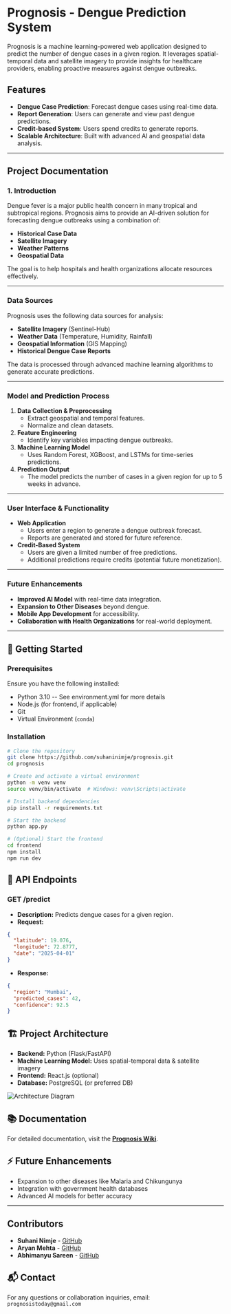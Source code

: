 # Prognosis - Dengue Prediction System

Prognosis is a machine learning-powered web application designed to predict the number of dengue cases in a given region. It leverages spatial-temporal data and satellite imagery to provide insights for healthcare providers, enabling proactive measures against dengue outbreaks.

## **Features**
- **Dengue Case Prediction**: Forecast dengue cases using real-time data.
- **Report Generation**: Users can generate and view past dengue predictions.
- **Credit-based System**: Users spend credits to generate reports.
- **Scalable Architecture**: Built with advanced AI and geospatial data analysis.

---

## **Project Documentation**
### **1. Introduction**
Dengue fever is a major public health concern in many tropical and subtropical regions. Prognosis aims to provide an AI-driven solution for forecasting dengue outbreaks using a combination of:
- **Historical Case Data**
- **Satellite Imagery**
- **Weather Patterns**
- **Geospatial Data**

The goal is to help hospitals and health organizations allocate resources effectively.

---

### **Data Sources**
Prognosis uses the following data sources for analysis:
- **Satellite Imagery** (Sentinel-Hub)
- **Weather Data** (Temperature, Humidity, Rainfall)
- **Geospatial Information** (GIS Mapping)
- **Historical Dengue Case Reports**

The data is processed through advanced machine learning algorithms to generate accurate predictions.

---

### **Model and Prediction Process**
1. **Data Collection & Preprocessing**
   - Extract geospatial and temporal features.
   - Normalize and clean datasets.
2. **Feature Engineering**
   - Identify key variables impacting dengue outbreaks.
3. **Machine Learning Model**
   - Uses Random Forest, XGBoost, and LSTMs for time-series predictions.
4. **Prediction Output**
   - The model predicts the number of cases in a given region for up to 5 weeks in advance.

---

### **User Interface & Functionality**
- **Web Application**
  - Users enter a region to generate a dengue outbreak forecast.
  - Reports are generated and stored for future reference.
- **Credit-Based System**
  - Users are given a limited number of free predictions.
  - Additional predictions require credits (potential future monetization).

---

### **Future Enhancements**
- **Improved AI Model** with real-time data integration.
- **Expansion to Other Diseases** beyond dengue.
- **Mobile App Development** for accessibility.
- **Collaboration with Health Organizations** for real-world deployment.

---

## 🚀 Getting Started

### Prerequisites
Ensure you have the following installed:
- Python 3.10 -- See environment.yml for more details
- Node.js (for frontend, if applicable)
- Git
- Virtual Environment (`conda`)

### Installation

```sh
# Clone the repository
git clone https://github.com/suhaninimje/prognosis.git
cd prognosis

# Create and activate a virtual environment
python -m venv venv
source venv/bin/activate  # Windows: venv\Scripts\activate

# Install backend dependencies
pip install -r requirements.txt

# Start the backend
python app.py

# (Optional) Start the frontend
cd frontend
npm install
npm run dev
```

## 🔧 API Endpoints
### **GET /predict**
- **Description:** Predicts dengue cases for a given region.
- **Request:**
```json
{
  "latitude": 19.076,
  "longitude": 72.8777,
  "date": "2025-04-01"
}
```
- **Response:**
```json
{
  "region": "Mumbai",
  "predicted_cases": 42,
  "confidence": 92.5
}
```

## 🏗️ Project Architecture
- **Backend:** Python (Flask/FastAPI)
- **Machine Learning Model:** Uses spatial-temporal data & satellite imagery
- **Frontend:** React.js (optional)
- **Database:** PostgreSQL (or preferred DB)

![Architecture Diagram](https://example.com/architecture-diagram.png)

## 📚 Documentation
For detailed documentation, visit the **[Prognosis Wiki](https://github.com/yourusername/prognosis/wiki)**.

## ⚡ Future Enhancements
- Expansion to other diseases like Malaria and Chikungunya
- Integration with government health databases
- Advanced AI models for better accuracy

---

## **Contributors**
- **Suhani Nimje** - [GitHub](https://github.com/suhaninimje)
- **Aryan Mehta** - [GitHub](https://github.com/abm6761)
- **Abhimanyu Sareen** - [GitHub](https://github.com/CryptoRhinoGH)

## 📬 Contact
For any questions or collaboration inquiries, email: `prognosistoday@gmail.com`
